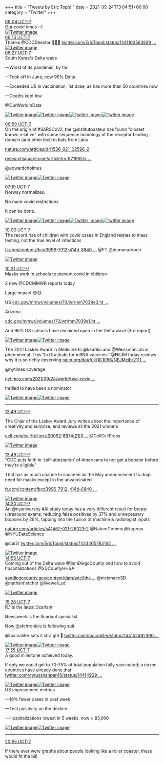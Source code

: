 +++
title = "Tweets by Eric Topol " 
date = 2021-09-24T13:04:51+00:00
category = "Twitter"
+++
<div class="tweet"> 
<div class="profile"> 
<a href="https://twitter.com/erictopol/status/1441388158449422343" target="_blank" rel="noreferer">06:04 UCT-7</a> 
</div> 
<div class="content"> 
Our covid times :-) </div> 
<a href="/twitter/erictopol/images/FADW4IdVIAgLm5r.jpg"  ><img src="/twitter/erictopol/images/FADW4IdVIAgLm5r.jpg" alt="Twitter image" ></img></a></div> 
<div class="tweet"> 
<div class="profile"> 
<a href="https://twitter.com/erictopol/status/1441391119204425729" target="_blank" rel="noreferer">06:16 UCT-7</a> 
</div> 
<div class="content"> 
Thanks @CDCDirector 🙏👋👋  <a href="https://twitter.com/EricTopol/status/1441163583929290763" target="_blank" rel="noreferer">twitter.com/EricTopol/status/1441163583929 ...</a> 
</div> 
<a href="/twitter/erictopol/images/FADZduzUcA0nRN9.jpg"  ><img src="/twitter/erictopol/images/FADZduzUcA0nRN9.jpg" alt="Twitter image" ></img></a></div> 
<div class="tweet"> 
<div class="profile"> 
<a href="https://twitter.com/erictopol/status/1441393880146931713" target="_blank" rel="noreferer">06:27 UCT-7</a> 
</div> 
<div class="content"> 
South Korea's Delta wave

—Worst of its pandemic, by far

—Took off in June, now 99% Delta

—Exceeded US in vaccination, 1st dose, as has more than 50 countries now

—Deaths kept low

@OurWorldInData </div> 
<a href="/twitter/erictopol/images/FADbYntUUAE6nk0.jpg"  ><img src="/twitter/erictopol/images/FADbYntUUAE6nk0.jpg" alt="Twitter image" ></img></a><a href="/twitter/erictopol/images/FADbZmyVQAA0mSV.jpg"  ><img src="/twitter/erictopol/images/FADbZmyVQAA0mSV.jpg" alt="Twitter image" ></img></a><a href="/twitter/erictopol/images/FADbaoiUYAEk9X1.jpg"  ><img src="/twitter/erictopol/images/FADbaoiUYAEk9X1.jpg" alt="Twitter image" ></img></a><a href="/twitter/erictopol/images/FADbbrrVcA0JKf_.jpg"  ><img src="/twitter/erictopol/images/FADbbrrVcA0JKf_.jpg" alt="Twitter image" ></img></a></div> 
<div class="tweet"> 
<div class="profile"> 
<a href="https://twitter.com/erictopol/status/1441401595548160005" target="_blank" rel="noreferer">06:58 UCT-7</a> 
</div> 
<div class="content"> 
On the origin of #SARSCoV2, the @institutpasteur has found "closest known relative" with some sequence homology of the receptor binding domain (and other loci) in bats from Laos

<a href="https://www.nature.com/articles/d41586-021-02596-2" target="_blank" rel="noreferer">nature.com/articles/d41586-021-02596-2</a> 


<a href="https://www.researchsquare.com/article/rs-871965/v1" target="_blank" rel="noreferer">researchsquare.com/article/rs-871965/v ...</a> 


@edwardcholmes </div> 
<a href="/twitter/erictopol/images/FADhvpvVkAkroh5.jpg"  ><img src="/twitter/erictopol/images/FADhvpvVkAkroh5.jpg" alt="Twitter image" ></img></a><a href="/twitter/erictopol/images/FADi-3gVQAsSShJ.jpg"  ><img src="/twitter/erictopol/images/FADi-3gVQAsSShJ.jpg" alt="Twitter image" ></img></a></div> 
<div class="tweet"> 
<div class="profile"> 
<a href="https://twitter.com/erictopol/status/1441406927724892165" target="_blank" rel="noreferer">07:19 UCT-7</a> 
</div> 
<div class="content"> 
Norway normalizes.

No more covid restrictions.

It can be done. </div> 
<a href="/twitter/erictopol/images/FADneNOVUBIIZnz.jpg"  ><img src="/twitter/erictopol/images/FADneNOVUBIIZnz.jpg" alt="Twitter image" ></img></a><a href="/twitter/erictopol/images/FADnlALVgAIjPnB.jpg"  ><img src="/twitter/erictopol/images/FADnlALVgAIjPnB.jpg" alt="Twitter image" ></img></a><a href="/twitter/erictopol/images/FADnnu3UcAgKV1Z.jpg"  ><img src="/twitter/erictopol/images/FADnnu3UcAgKV1Z.jpg" alt="Twitter image" ></img></a><a href="/twitter/erictopol/images/FADnvOxUYAAeqr6.jpg"  ><img src="/twitter/erictopol/images/FADnvOxUYAAeqr6.jpg" alt="Twitter image" ></img></a></div> 
<div class="tweet"> 
<div class="profile"> 
<a href="https://twitter.com/erictopol/status/1441447464309907462" target="_blank" rel="noreferer">10:00 UCT-7</a> 
</div> 
<div class="content"> 
The record rise of children with covid cases in England relates to mass testing, not the true level of infections

<a href="https://www.ft.com/content/fbcd3996-7912-414d-8840-9a7b9e322b23" target="_blank" rel="noreferer">ft.com/content/fbcd3996-7912-414d-8840 ...</a> 
 @FT @jburnmurdoch </div> 
<a href="/twitter/erictopol/images/FAEMeErUYAkwRdA.jpg"  ><img src="/twitter/erictopol/images/FAEMeErUYAkwRdA.jpg" alt="Twitter image" ></img></a></div> 
<div class="tweet"> 
<div class="profile"> 
<a href="https://twitter.com/erictopol/status/1441455355918049280" target="_blank" rel="noreferer">10:31 UCT-7</a> 
</div> 
<div class="content"> 
Masks work in schools to prevent covid in children

2 new @CDCMMWR reports today

Large impact 😷😷

US <a href="https://www.cdc.gov/mmwr/volumes/70/wr/mm7039e3.htm?s_cid=mm7039e3_w" target="_blank" rel="noreferer">cdc.gov/mmwr/volumes/70/wr/mm7039e3.ht ...</a> 


Arizona 

<a href="https://www.cdc.gov/mmwr/volumes/70/wr/mm7039e1.htm?s_cid=mm7039e1_w" target="_blank" rel="noreferer">cdc.gov/mmwr/volumes/70/wr/mm7039e1.ht ...</a> 


And 96% US schools have remained open in the Delta wave (3rd report) </div> 
<a href="/twitter/erictopol/images/FAETlRqVUAIAN6C.jpg"  ><img src="/twitter/erictopol/images/FAETlRqVUAIAN6C.jpg" alt="Twitter image" ></img></a><a href="/twitter/erictopol/images/FAETniYVkAACjHI.jpg"  ><img src="/twitter/erictopol/images/FAETniYVkAACjHI.jpg" alt="Twitter image" ></img></a></div> 
<div class="thread"> 
<div class="thread-content"> 
The 2021 Lasker Award in Medicine to @kkariko and @WeissmanLab is phenomenal. This "In Gratitude for mRNA vaccines" @NEJM today reviews why it is so richly deserving <a href="https://www.nejm.org/doi/full/10.1056/NEJMcibr2111445?query=featured_home" target="_blank" rel="noreferer">nejm.org/doi/full/10.1056/NEJMcibr2111 ...</a> 


@nytimes coverage

<a href="https://www.nytimes.com/2021/09/24/world/two-covid-vaccine-pioneers-win-2021-lasker-awards-in-medicine.html" target="_blank" rel="noreferer">nytimes.com/2021/09/24/world/two-covid ...</a> 


thrilled to have been a nominator </div> 
<a href="/twitter/erictopol/images/FAEvcslVEAA-316.jpg"  ><img src="/twitter/erictopol/images/FAEvcslVEAA-316.jpg" alt="Twitter image" ></img></a><a href="/twitter/erictopol/images/FAEv1QkUUAE2RMA.jpg"  ><img src="/twitter/erictopol/images/FAEv1QkUUAE2RMA.jpg" alt="Twitter image" ></img></a><hr><div class="profile"> 
<a href="https://twitter.com/erictopol/status/1441490028081811460" target="_blank" rel="noreferer">12:49 UCT-7</a> 
</div> 
<div class="content"> 
The Chair of the Lasker Award Jury writes about the importance of creativity and surprise, and reviews all the 2021 winners

<a href="https://www.cell.com/cell/fulltext/S0092-8674(21)00949-1" target="_blank" rel="noreferer">cell.com/cell/fulltext/S0092-8674(21)0 ...</a> 
 @CellCellPress </div> 
<a href="/twitter/erictopol/images/FAEzLe2VgAQCajB.jpg"  ><img src="/twitter/erictopol/images/FAEzLe2VgAQCajB.jpg" alt="Twitter image" ></img></a></div> 
<div class="tweet"> 
<div class="profile"> 
<a href="https://twitter.com/erictopol/status/1441505132638736388" target="_blank" rel="noreferer">13:49 UCT-7</a> 
</div> 
<div class="content"> 
"CDC puts faith in ‘self-attestation’ of Americans to not get a booster before they’re eligible"

That has as much chance to succeed as the May announcement to drop need for masks except in the unvaccinated

<a href="https://www.ft.com/content/fbcd3996-7912-414d-8840-9a7b9e322b23" target="_blank" rel="noreferer">ft.com/content/fbcd3996-7912-414d-8840 ...</a> 
 </div> 
<a href="/twitter/erictopol/images/FAFBKtdVEAck5pd.jpg"  ><img src="/twitter/erictopol/images/FAFBKtdVEAck5pd.jpg" alt="Twitter image" ></img></a></div> 
<div class="tweet"> 
<div class="profile"> 
<a href="https://twitter.com/erictopol/status/1441515432679067649" target="_blank" rel="noreferer">14:30 UCT-7</a> 
</div> 
<div class="content"> 
An @nyuniversity #AI study today has a very different result for breast ultrasound exams, reducing false positives by 37% and unnecessary biopsies by 28%, tapping into the fusion of machine &amp; radiologist inputs

<a href="https://www.nature.com/articles/s41467-021-26023-2" target="_blank" rel="noreferer">nature.com/articles/s41467-021-26023-2</a> 
 @NatureComms @kjgeras @NYUDataScience 

@cai2r  <a href="https://twitter.com/EricTopol/status/1433465783162601480" target="_blank" rel="noreferer">twitter.com/EricTopol/status/1433465783162 ...</a> 
</div> 
<a href="/twitter/erictopol/images/FAFJTnjVUAMnpEG.jpg"  ><img src="/twitter/erictopol/images/FAFJTnjVUAMnpEG.jpg" alt="Twitter image" ></img></a></div> 
<div class="tweet"> 
<div class="profile"> 
<a href="https://twitter.com/erictopol/status/1441521817022201856" target="_blank" rel="noreferer">14:55 UCT-7</a> 
</div> 
<div class="content"> 
Coming out of the Delta wave @SanDiegoCounty and how to avoid hospitalizations @SDCountyHHSA

<a href="https://www.sandiegocounty.gov/content/dam/sdc/hhsa/programs/phs/Epidemiology/COVID-19_Daily_Status_Update.pdf" target="_blank" rel="noreferer">sandiegocounty.gov/content/dam/sdc/hhs ...</a> 
 @nickmaccSD @nathanfletcher @livewell_sd </div> 
<a href="/twitter/erictopol/images/FAFPFbNVkAsmurn.jpg"  ><img src="/twitter/erictopol/images/FAFPFbNVkAsmurn.jpg" alt="Twitter image" ></img></a></div> 
<div class="tweet"> 
<div class="profile"> 
<a href="https://twitter.com/erictopol/status/1441529382745481219" target="_blank" rel="noreferer">15:26 UCT-7</a> 
</div> 
<div class="content"> 
R.1 is the latest Scariant

Newsweek is the Scariant specialist 

Now @sfchronicle is following suit.

@macroliter sets it straight 🙏  <a href="https://twitter.com/macroliter/status/1441524923067817993" target="_blank" rel="noreferer">twitter.com/macroliter/status/144152492306 ...</a> 
</div> 
<a href="/twitter/erictopol/images/FAFVj-fUcAA09FC.jpg"  ><img src="/twitter/erictopol/images/FAFVj-fUcAA09FC.jpg" alt="Twitter image" ></img></a><a href="/twitter/erictopol/images/FAFXQDhUYAELSCh.jpg"  ><img src="/twitter/erictopol/images/FAFXQDhUYAELSCh.jpg" alt="Twitter image" ></img></a></div> 
<div class="tweet"> 
<div class="profile"> 
<a href="https://twitter.com/erictopol/status/1441567001290285059" target="_blank" rel="noreferer">17:55 UCT-7</a> 
</div> 
<div class="content"> 
A good milestone achieved today.

If only we could get to 70-75% of total population fully vaccinated; a dozen countries have already done that  <a href="https://twitter.com/cyrusshahpar46/status/1441492989558157322" target="_blank" rel="noreferer">twitter.com/cyrusshahpar46/status/14414929 ...</a> 
</div> 
<a href="/twitter/erictopol/images/FAF426XUYAMn7sF.jpg"  ><img src="/twitter/erictopol/images/FAF426XUYAMn7sF.jpg" alt="Twitter image" ></img></a><a href="/twitter/erictopol/images/FAF5ZeJVEAQThKs.jpg"  ><img src="/twitter/erictopol/images/FAF5ZeJVEAQThKs.jpg" alt="Twitter image" ></img></a></div> 
<div class="thread"> 
<div class="thread-content"> 
US improvement metrics

—18% fewer cases in past week

—Test positivity on the decline

—Hospitalizations lowest in 5 weeks, now &lt; 85,000 </div> 
<a href="/twitter/erictopol/images/FAGbfcZVQAIKDVX.jpg"  ><img src="/twitter/erictopol/images/FAGbfcZVQAIKDVX.jpg" alt="Twitter image" ></img></a><a href="/twitter/erictopol/images/FAGbg9uVcAghagp.jpg"  ><img src="/twitter/erictopol/images/FAGbg9uVcAghagp.jpg" alt="Twitter image" ></img></a><hr><div class="profile"> 
<a href="https://twitter.com/erictopol/status/1441612301358882816" target="_blank" rel="noreferer">20:55 UCT-7</a> 
</div> 
<div class="content"> 
If there ever were graphs about people looking like a roller coaster, these would fit the bill</div> 
</div> 



